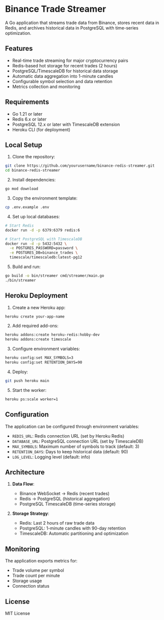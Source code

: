 # Binance Trade Streamer

A Go application that streams trade data from Binance, stores recent data in Redis, and archives historical data in PostgreSQL with time-series optimization.

## Features

- Real-time trade streaming for major cryptocurrency pairs
- Redis-based hot storage for recent trades (2 hours)
- PostgreSQL/TimescaleDB for historical data storage
- Automatic data aggregation into 1-minute candles
- Configurable symbol selection and data retention
- Metrics collection and monitoring

## Requirements

- Go 1.21 or later
- Redis 6.x or later
- PostgreSQL 12.x or later with TimescaleDB extension
- Heroku CLI (for deployment)

## Local Setup

1. Clone the repository:
```bash
git clone https://github.com/yourusername/binance-redis-streamer.git
cd binance-redis-streamer
```

2. Install dependencies:
```bash
go mod download
```

3. Copy the environment template:
```bash
cp .env.example .env
```

4. Set up local databases:
```bash
# Start Redis
docker run -d -p 6379:6379 redis:6

# Start PostgreSQL with TimescaleDB
docker run -d -p 5432:5432 \
  -e POSTGRES_PASSWORD=password \
  -e POSTGRES_DB=binance_trades \
  timescale/timescaledb:latest-pg12
```

5. Build and run:
```bash
go build -o bin/streamer cmd/streamer/main.go
./bin/streamer
```

## Heroku Deployment

1. Create a new Heroku app:
```bash
heroku create your-app-name
```

2. Add required add-ons:
```bash
heroku addons:create heroku-redis:hobby-dev
heroku addons:create timescale
```

3. Configure environment variables:
```bash
heroku config:set MAX_SYMBOLS=3
heroku config:set RETENTION_DAYS=90
```

4. Deploy:
```bash
git push heroku main
```

5. Start the worker:
```bash
heroku ps:scale worker=1
```

## Configuration

The application can be configured through environment variables:

- `REDIS_URL`: Redis connection URL (set by Heroku Redis)
- `DATABASE_URL`: PostgreSQL connection URL (set by TimescaleDB)
- `MAX_SYMBOLS`: Maximum number of symbols to track (default: 3)
- `RETENTION_DAYS`: Days to keep historical data (default: 90)
- `LOG_LEVEL`: Logging level (default: info)

## Architecture

1. **Data Flow**:
   - Binance WebSocket → Redis (recent trades)
   - Redis → PostgreSQL (historical aggregation)
   - PostgreSQL TimescaleDB (time-series storage)

2. **Storage Strategy**:
   - Redis: Last 2 hours of raw trade data
   - PostgreSQL: 1-minute candles with 90-day retention
   - TimescaleDB: Automatic partitioning and optimization

## Monitoring

The application exports metrics for:
- Trade volume per symbol
- Trade count per minute
- Storage usage
- Connection status

## License

MIT License
